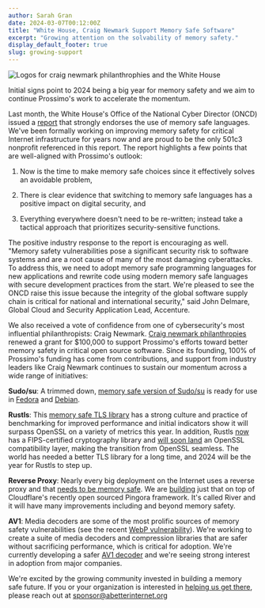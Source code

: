 ```yaml
---
author: Sarah Gran
date: 2024-03-07T00:12:00Z
title: "White House, Craig Newmark Support Memory Safe Software"
excerpt: "Growing attention on the solvability of memory safety."
display_default_footer: true
slug: growing-support
---
```


<div class="card border-0 pic-quote-right">
    <img alt="Logos for craig newmark philanthrophies and the White House" class="rounded mx-auto img-fluid" src="/images/blog/blog-white-house-craig-newmark-philanthropies.png" />
</div>

Initial signs point to 2024 being a big year for memory safety and we aim to continue Prossimo's work to accelerate the momentum.

Last month, the White House's Office of the National Cyber Director (ONCD) issued a [report](https://www.whitehouse.gov/oncd/briefing-room/2024/02/26/memory-safety-fact-sheet/) that strongly endorses the use of memory safe languages. We've been formally working on improving memory safety for critical Internet infrastructure for years now and are proud to be the only 501c3 nonprofit referenced in this report. The report highlights a few points that are well-aligned with Prossimo's outlook:

1.  Now is the time to make memory safe choices since it effectively solves an avoidable problem,

2.  There is clear evidence that switching to memory safe languages has a positive impact on digital security, and

3.  Everything everywhere doesn't need to be re-written; instead take a tactical approach that prioritizes security-sensitive functions.

The positive industry response to the report is encouraging as well. "Memory safety vulnerabilities pose a significant security risk to software systems and are a root cause of many of the most damaging cyberattacks. To address this, we need to adopt memory safe programming languages for new applications and rewrite code using modern memory safe languages with secure development practices from the start. We're pleased to see the ONCD raise this issue because the integrity of the global software supply chain is critical for national and international security," said John Delmare, Global Cloud and Security Application Lead, Accenture.

We also received a vote of confidence from one of cybersecurity's most influential philanthropists: Craig Newmark. [Craig newmark philanthropies](https://craignewmarkphilanthropies.org/) renewed a grant for $100,000 to support Prossimo's efforts toward better memory safety in critical open source software. Since its founding, 100% of Prossimo's funding has come from contributions, and support from industry leaders like Craig Newmark continues to sustain our momentum across a wide range of initiatives:

**Sudo/su**: A trimmed down, [memory safe version of Sudo/su](https://www.memorysafety.org/initiative/sudo-su/) is ready for use in [Fedora](https://bodhi.fedoraproject.org/updates/?search=sudo-rs-0.2.2) and [Debian](https://packages.debian.org/sid/sudo-rs#:~:text=sudo%2Drs%20is%20a%20safety,vulnerabilities%20related%20to%20memory%20management.).

**Rustls**: This [memory safe TLS library](https://www.memorysafety.org/initiative/rustls/) has a strong culture and practice of benchmarking for improved performance and initial indicators show it will surpass OpenSSL on a variety of metrics this year. In addition, Rustls [now](https://www.memorysafety.org/blog/rustls-with-aws-crypto-back-end-and-fips/) has a FIPS-certified cryptography library and [will soon land](https://github.com/rustls/rustls/blob/main/ROADMAP.md) an OpenSSL compatibility layer, making the transition from OpenSSL seamless. The world has needed a better TLS library for a long time, and 2024 will be the year for Rustls to step up.

**Reverse Proxy**: Nearly every big deployment on the Internet uses a reverse proxy and that [needs to be memory safe](https://www.memorysafety.org/initiative/reverse-proxy/). We are [building](https://www.memorysafety.org/blog/introducing-river/) just that on top of Cloudflare's recently open sourced Pingora framework. It's called River and it will have many improvements including and beyond memory safety.

**AV1**: Media decoders are some of the most prolific sources of memory safety vulnerabilities (see the recent [WebP vulnerability](https://blog.cloudflare.com/uncovering-the-hidden-webp-vulnerability-cve-2023-4863/)). We're working to create a suite of media decoders and compression libraries that are safer without sacrificing performance, which is critical for adoption. We're currently developing a safer [AV1 decoder](https://www.memorysafety.org/initiative/av1/) and we're seeing strong interest in adoption from major companies.

We're excited by the growing community invested in building a memory safe future. If you or your organization is interested in [helping us get there](https://www.memorysafety.org/become-a-funder/), please reach out at <sponsor@abetterinternet.org>
